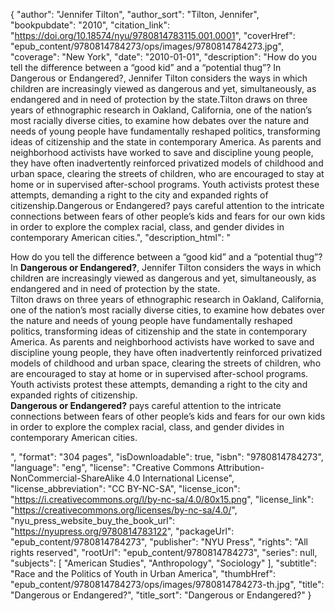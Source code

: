 {
  "author": "Jennifer Tilton",
  "author_sort": "Tilton, Jennifer",
  "bookpubdate": "2010",
  "citation_link": "https://doi.org/10.18574/nyu/9780814783115.001.0001",
  "coverHref": "epub_content/9780814784273/ops/images/9780814784273.jpg",
  "coverage": "New York",
  "date": "2010-01-01",
  "description": "How do you tell the difference between a “good kid” and a “potential thug”? In Dangerous or Endangered?, Jennifer Tilton considers the ways in which children are increasingly viewed as dangerous and yet, simultaneously, as endangered and in need of protection by the state.Tilton draws on three years of ethnographic research in Oakland, California, one of the nation’s most racially diverse cities, to examine how debates over the nature and needs of young people have fundamentally reshaped politics, transforming ideas of citizenship and the state in contemporary America. As parents and neighborhood activists have worked to save and discipline young people, they have often inadvertently reinforced privatized models of childhood and urban space, clearing the streets of children, who are encouraged to stay at home or in supervised after-school programs. Youth activists protest these attempts, demanding a right to the city and expanded rights of citizenship.Dangerous or Endangered? pays careful attention to the intricate connections between fears of other people’s kids and fears for our own kids in order to explore the complex racial, class, and gender divides in contemporary American cities.",
  "description_html": "<p>How do you tell the difference between a “good kid” and a “potential thug”? In <b>Dangerous or Endangered?</b>, Jennifer Tilton considers the ways in which children are increasingly viewed as dangerous and yet, simultaneously, as endangered and in need of protection by the state.<br>Tilton draws on three years of ethnographic research in Oakland, California, one of the nation’s most racially diverse cities, to examine how debates over the nature and needs of young people have fundamentally reshaped politics, transforming ideas of citizenship and the state in contemporary America. As parents and neighborhood activists have worked to save and discipline young people, they have often inadvertently reinforced privatized models of childhood and urban space, clearing the streets of children, who are encouraged to stay at home or in supervised after-school programs. Youth activists protest these attempts, demanding a right to the city and expanded rights of citizenship.<br><b>Dangerous or Endangered?</b> pays careful attention to the intricate connections between fears of other people’s kids and fears for our own kids in order to explore the complex racial, class, and gender divides in contemporary American cities.</p>",
  "format": "304 pages",
  "isDownloadable": true,
  "isbn": "9780814784273",
  "language": "eng",
  "license": "Creative Commons Attribution-NonCommercial-ShareAlike 4.0 International License",
  "license_abbreviation": "CC BY-NC-SA",
  "license_icon": "https://i.creativecommons.org/l/by-nc-sa/4.0/80x15.png",
  "license_link": "https://creativecommons.org/licenses/by-nc-sa/4.0/",
  "nyu_press_website_buy_the_book_url": "https://nyupress.org/9780814783122",
  "packageUrl": "epub_content/9780814784273",
  "publisher": "NYU Press",
  "rights": "All rights reserved",
  "rootUrl": "epub_content/9780814784273",
  "series": null,
  "subjects": [
    "American Studies",
    "Anthropology",
    "Sociology"
  ],
  "subtitle": "Race and the Politics of Youth in Urban America",
  "thumbHref": "epub_content/9780814784273/ops/images/9780814784273-th.jpg",
  "title": "Dangerous or Endangered?",
  "title_sort": "Dangerous or Endangered?"
}
